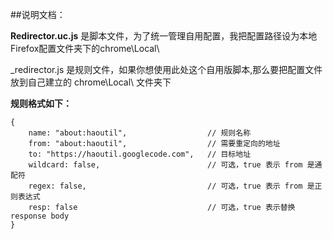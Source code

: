 ##说明文档：

**Redirector.uc.js** 是脚本文件，为了统一管理自用配置，我把配置路径设为本地Firefox配置文件夹下的chrome\Local\

_redirector.js 是规则文件，如果你想使用此处这个自用版脚本,那么要把配置文件放到自己建立的 chrome\Local\ 文件夹下

**规则格式如下：**

	{
		name: "about:haoutil",                  // 规则名称
		from: "about:haoutil",                  // 需要重定向的地址
		to: "https://haoutil.googlecode.com",   // 目标地址
		wildcard: false,                        // 可选，true 表示 from 是通配符
		regex: false,                           // 可选，true 表示 from 是正则表达式
		resp: false                             // 可选，true 表示替换 response body
	}
